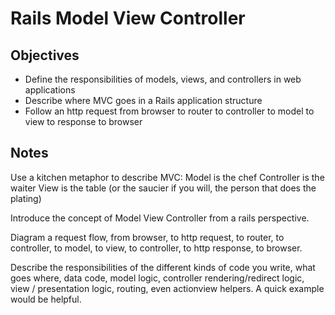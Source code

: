 # Rails Model View Controller 

## Objectives

- Define the responsibilities of models, views, and controllers in web applications
- Describe where MVC goes in a Rails application structure
- Follow an http request from browser to router to controller to model to view to response to browser


## Notes

Use a kitchen metaphor to describe MVC: 
Model is the chef
Controller is the waiter
View is the table (or the saucier if you will, the person that does the plating)

Introduce the concept of Model View Controller from a rails perspective.

Diagram a request flow, from browser, to http request, to router, to controller, to model, to view, to controller, to http response, to browser.

Describe the responsibilities of the different kinds of code you write, what goes where, data code, model logic, controller rendering/redirect logic, view / presentation logic, routing, even actionview helpers. A quick example would be helpful. 

